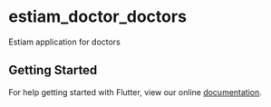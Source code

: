 # estiam_doctor_doctors

Estiam application for doctors

## Getting Started

For help getting started with Flutter, view our online
[documentation](https://flutter.io/).
